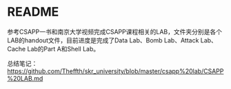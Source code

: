 # README

参考CSAPP一书和南京大学视频完成CSAPP课程相关的LAB，文件夹分别是各个LAB的handout文件，目前进度是完成了Data Lab、Bomb Lab、Attack Lab、Cache Lab的Part A和Shell Lab。

总结笔记： https://github.com/Theffth/skr_university/blob/master/csapp%20lab/CSAPP%20LAB.md
